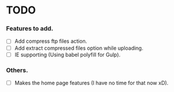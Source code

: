 # TODO

### Features to add.
- [ ] Add compress ftp files action.
- [ ] Add extract compressed files option while uploading.
- [ ] IE supporting (Using babel polyfill for Gulp).

### Others.
- [ ] Makes the home page features (I have no time for that now xD).